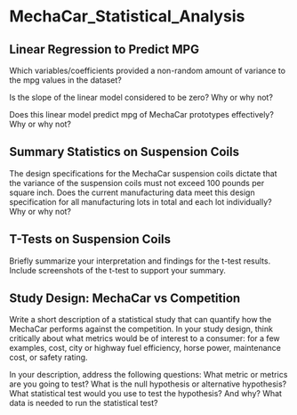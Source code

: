 # MechaCar_Statistical_Analysis

## Linear Regression to Predict MPG

Which variables/coefficients provided a non-random amount of variance to the mpg values in the dataset?

Is the slope of the linear model considered to be zero? Why or why not?

Does this linear model predict mpg of MechaCar prototypes effectively? Why or why not?

## Summary Statistics on Suspension Coils

The design specifications for the MechaCar suspension coils dictate that the variance of the suspension coils must not exceed 100 pounds per square inch. Does the current manufacturing data meet this design specification for all manufacturing lots in total and each lot individually? Why or why not?

## T-Tests on Suspension Coils

Briefly summarize your interpretation and findings for the t-test results. Include screenshots of the t-test to support your summary.

 ## Study Design: MechaCar vs Competition
 
 Write a short description of a statistical study that can quantify how the MechaCar performs against the competition. In your study design, think critically about what metrics would be of interest to a consumer: for a few examples, cost, city or highway fuel efficiency, horse power, maintenance cost, or safety rating.
 
In your description, address the following questions:
What metric or metrics are you going to test?
What is the null hypothesis or alternative hypothesis?
What statistical test would you use to test the hypothesis? And why?
What data is needed to run the statistical test?


